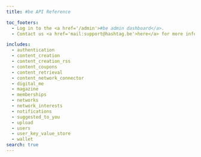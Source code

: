 ```yaml
---
title: #be API Reference

toc_footers:
  - Log in to the <a href='/admin'>#be admin dashboard</a>.
  - Contact us <a href='mail:support@hashtag.be'>here</a> for more information.

includes:
  - authentication
  - content_creation
  - content_creation_rss
  - content_coupons
  - content_retrieval
  - content_network_connector
  - digital_me
  - magazine
  - memberships
  - networks
  - network_interests
  - notifications
  - suggested_to_you
  - upload
  - users
  - user_key_value_store
  - wallet
search: true
---
```

